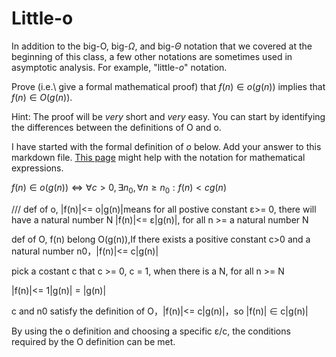 # Little-o

In addition to the big-O, big-$\Omega$, and big-$\Theta$ notation that
we covered at the beginning of this class, a few other notations are sometimes
used in asymptotic analysis.  For example, "little-$o$" notation.

Prove (i.e.\ give a formal mathematical proof) that $f(n)\in o(g(n))$ implies
that $f(n)\in O(g(n))$.

Hint: The proof will be *very* short and *very* easy. You can start by
identifying the differences between the definitions of O and o.

I have started with the formal definition of $o$ below. Add your answer to this
markdown file. [This
page](https://docs.github.com/en/get-started/writing-on-github/working-with-advanced-formatting/writing-mathematical-expressions)
might help with the notation for mathematical expressions.

$f(n)\in o(g(n)) \iff \forall c>0, \exists n_0, \forall n\ge n_0: f(n) < c g(n)$

///
def of o, |f(n)|<= o|g(n)|means for all postive constant ε>= 0, there will have a natural number N |f(n)|<= ε|g(n)|, for all n >= a natural number N

def of O, f(n) belong O(g(n)),If there exists a positive constant c>0 and a natural number n0，|f(n)|<= c|g(n)|

pick a costant c that c >= 0, c = 1, when there is a N, for all n >= N

|f(n)|<= 1|g(n)| = |g(n)|

c and n0 satisfy the definition of O，|f(n)|<= c|g(n)|，so |f(n)| ∈ c|g(n)|

By using the o definition and choosing a specific ε/c, the conditions required by the O definition can be met.
